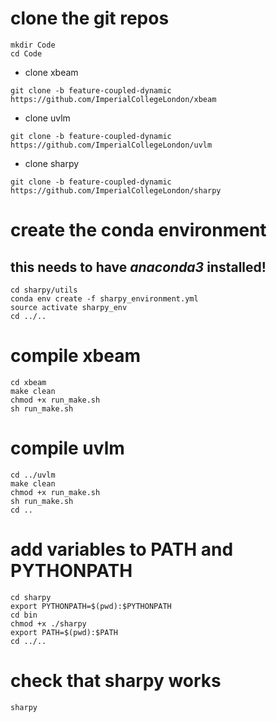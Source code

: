 # clone the git repos
```
mkdir Code
cd Code
```

* clone xbeam
```
git clone -b feature-coupled-dynamic https://github.com/ImperialCollegeLondon/xbeam
```

* clone uvlm
```
git clone -b feature-coupled-dynamic https://github.com/ImperialCollegeLondon/uvlm
```

* clone sharpy
```
git clone -b feature-coupled-dynamic https://github.com/ImperialCollegeLondon/sharpy
```

# create the conda environment
## this needs to have *anaconda3* installed!
```
cd sharpy/utils
conda env create -f sharpy_environment.yml
source activate sharpy_env
cd ../..
```

# compile xbeam
```
cd xbeam
make clean
chmod +x run_make.sh
sh run_make.sh
```

# compile uvlm
```
cd ../uvlm
make clean
chmod +x run_make.sh
sh run_make.sh
cd ..
```

# add variables to PATH and PYTHONPATH
```
cd sharpy
export PYTHONPATH=$(pwd):$PYTHONPATH
cd bin
chmod +x ./sharpy
export PATH=$(pwd):$PATH
cd ../..
```

# check that sharpy works
```
sharpy
```
